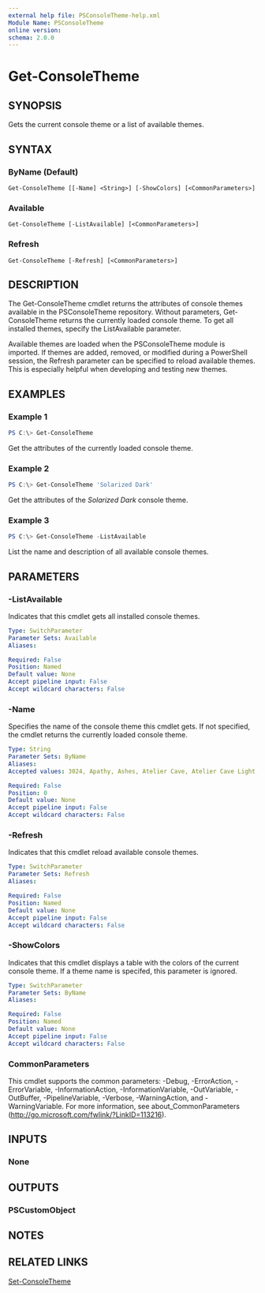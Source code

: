 ```yaml
---
external help file: PSConsoleTheme-help.xml
Module Name: PSConsoleTheme
online version:
schema: 2.0.0
---
```


# Get-ConsoleTheme

## SYNOPSIS
Gets the current console theme or a list of available themes.

## SYNTAX

### ByName (Default)
```
Get-ConsoleTheme [[-Name] <String>] [-ShowColors] [<CommonParameters>]
```

### Available
```
Get-ConsoleTheme [-ListAvailable] [<CommonParameters>]
```

### Refresh
```
Get-ConsoleTheme [-Refresh] [<CommonParameters>]
```

## DESCRIPTION
The Get-ConsoleTheme cmdlet returns the attributes of console themes available in the PSConsoleTheme repository. Without parameters, Get-ConsoleTheme returns the currently loaded console theme. To get all installed themes, specify the ListAvailable parameter.

Available themes are loaded when the PSConsoleTheme module is imported. If themes are added, removed, or modified during a PowerShell session, the Refresh parameter can be specified to reload available themes. This is especially helpful when developing and testing new themes.

## EXAMPLES

### Example 1
```powershell
PS C:\> Get-ConsoleTheme
```

Get the attributes of the currently loaded console theme.

### Example 2
```powershell
PS C:\> Get-ConsoleTheme 'Solarized Dark'
```

Get the attributes of the _Solarized Dark_ console theme.

### Example 3
```powershell
PS C:\> Get-ConsoleTheme -ListAvailable
```

List the name and description of all available console themes.

## PARAMETERS

### -ListAvailable
Indicates that this cmdlet gets all installed console themes.

```yaml
Type: SwitchParameter
Parameter Sets: Available
Aliases:

Required: False
Position: Named
Default value: None
Accept pipeline input: False
Accept wildcard characters: False
```

### -Name
Specifies the name of the console theme this cmdlet gets. If not specified, the cmdlet returns the currently loaded console theme.

```yaml
Type: String
Parameter Sets: ByName
Aliases:
Accepted values: 3024, Apathy, Ashes, Atelier Cave, Atelier Cave Light, Atelier Dune, Atelier Dune Light, Atelier Estuary, Atelier Estuary Light, Atelier Forest, Atelier Forest Light, Atelier Heath, Atelier Heath Light, Atelier Lakeside, Atelier Lakeside Light, Atelier Plateau, Atelier Plateau Light, Atelier Savanna, Atelier Savanna Light, Atelier Seaside, Atelier Seaside Light, Atelier Sulphurpool, Atelier Sulphurpool Light, Bespin, Brewer, Bright, Brush Trees, Brush Trees Dark, Chalk, Chester, Circus, Classic Dark, Classic Light, Codeschool, Cupcake, Cupertino, Darktooth, Default Dark, Default Light, Dracula, Eighties, Embers, Flat, Github, Google Dark, Google Light, Grayscale Dark, Grayscale Light, Green Screen, Gruvbox dark, hard, Gruvbox dark, medium, Gruvbox dark, pale, Gruvbox dark, soft, Gruvbox light, hard, Gruvbox light, medium, Gruvbox light, soft, Harmonic16 Dark, Harmonic16 Light, Hopscotch, Icy Dark, IR Black, Isotope, London Tube, Macintosh, Marrakesh, Materia, Material, Material Darker, Material Lighter, Material Palenight, Mellow Purple, Mexico Light, Mocha, Monokai, Nord, Ocean, OceanicNext, One Light, OneDark, Paraiso, PhD, Pico, Pop, Porple, Railscasts, Rebecca, Redmond, Seti UI, Shapeshifter, Solar Flare, Solarized Dark, Solarized Light, Spacemacs, Summerfruit Dark, Summerfruit Light, Tomorrow, Tomorrow Night, Twilight, Unikitty Dark, Unikitty Light, Woodland, XCode Dusk, Zenburn

Required: False
Position: 0
Default value: None
Accept pipeline input: False
Accept wildcard characters: False
```

### -Refresh
Indicates that this cmdlet reload available console themes.

```yaml
Type: SwitchParameter
Parameter Sets: Refresh
Aliases:

Required: False
Position: Named
Default value: None
Accept pipeline input: False
Accept wildcard characters: False
```

### -ShowColors
Indicates that this cmdlet displays a table with the colors of the current console theme. If a theme name is specifed, this parameter is ignored.

```yaml
Type: SwitchParameter
Parameter Sets: ByName
Aliases:

Required: False
Position: Named
Default value: None
Accept pipeline input: False
Accept wildcard characters: False
```

### CommonParameters
This cmdlet supports the common parameters: -Debug, -ErrorAction, -ErrorVariable, -InformationAction, -InformationVariable, -OutVariable, -OutBuffer, -PipelineVariable, -Verbose, -WarningAction, and -WarningVariable. For more information, see about_CommonParameters (http://go.microsoft.com/fwlink/?LinkID=113216).

## INPUTS

### None

## OUTPUTS

### PSCustomObject

## NOTES

## RELATED LINKS

[Set-ConsoleTheme](Set-ConsoleTheme.md)